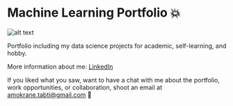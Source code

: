 # Machine Learning Portfolio :boom:
![alt text](https://images.unsplash.com/photo-1527474305487-b87b222841cc?ixlib=rb-1.2.1&auto=format&fit=crop&w=967&q=80)

Portfolio including my data science projects for academic, self-learning, and hobby.

More information about me: [LinkedIn](https://www.linkedin.com/in/amokranetabti/)

If you liked what you saw, want to have a chat with me about the portfolio, work opportunities, or collaboration, shoot an email at amokrane.tabti@gmail.com :rocket:
